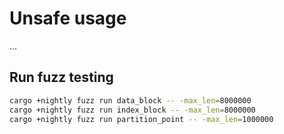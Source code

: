 # Unsafe usage

...

## Run fuzz testing

```bash
cargo +nightly fuzz run data_block -- -max_len=8000000
cargo +nightly fuzz run index_block -- -max_len=8000000
cargo +nightly fuzz run partition_point -- -max_len=1000000
```
